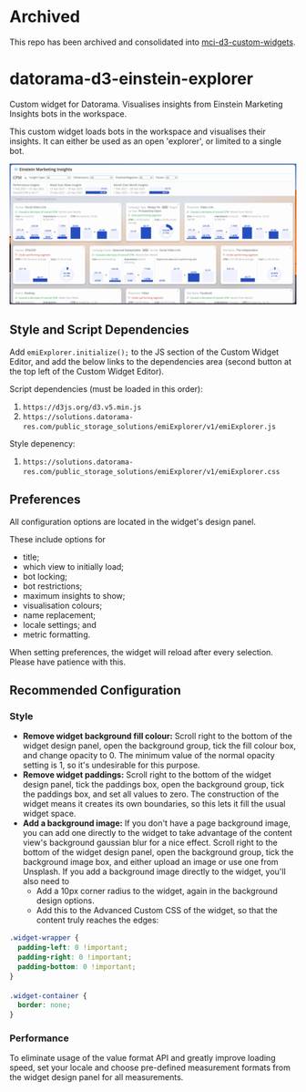 # Archived
This repo has been archived and consolidated into [mci-d3-custom-widgets](https://github.com/jdharrisnz/mci-d3-custom-widgets).

# datorama-d3-einstein-explorer
Custom widget for Datorama. Visualises insights from Einstein Marketing Insights bots in the workspace.

This custom widget loads bots in the workspace and visualises their insights. It can either be used as an open 'explorer', or limited to a single bot.

![Preview image](image.png)

## Style and Script Dependencies
Add `emiExplorer.initialize();` to the JS section of the Custom Widget Editor, and add the below links to the dependencies area (second button at the top left of the Custom Widget Editor).

Script dependencies (must be loaded in this order):
1. `https://d3js.org/d3.v5.min.js`
2. `https://solutions.datorama-res.com/public_storage_solutions/emiExplorer/v1/emiExplorer.js`

Style depenency:
1. `https://solutions.datorama-res.com/public_storage_solutions/emiExplorer/v1/emiExplorer.css`

## Preferences
All configuration options are located in the widget's design panel.

These include options for
* title;
* which view to initially load;
* bot locking;
* bot restrictions;
* maximum insights to show;
* visualisation colours;
* name replacement;
* locale settings; and
* metric formatting.

When setting preferences, the widget will reload after every selection. Please have patience with this.

## Recommended Configuration
### Style
* **Remove widget background fill colour:** Scroll right to the bottom of the widget design panel, open the background group, tick the fill colour box, and change opacity to 0. The minimum value of the normal opacity setting is 1, so it's undesirable for this purpose.
* **Remove widget paddings:** Scroll right to the bottom of the widget design panel, tick the paddings box, open the background group, tick the paddings box, and set all values to zero. The construction of the widget means it creates its own boundaries, so this lets it fill the usual widget space.
* **Add a background image:** If you don't have a page background image, you can add one directly to the widget to take advantage of the content view's background gaussian blur for a nice effect. Scroll right to the bottom of the widget design panel, open the background group, tick the background image box, and either upload an image or use one from Unsplash. If you add a background image directly to the widget, you'll also need to
  * Add a 10px corner radius to the widget, again in the background design options.
  * Add this to the Advanced Custom CSS of the widget, so that the content truly reaches the edges:
```css
.widget-wrapper {
  padding-left: 0 !important;
  padding-right: 0 !important;
  padding-bottom: 0 !important;
}

.widget-container {
  border: none;
}
```

### Performance
To eliminate usage of the value format API and greatly improve loading speed, set your locale and choose pre-defined measurement formats from the widget design panel for all measurements.
